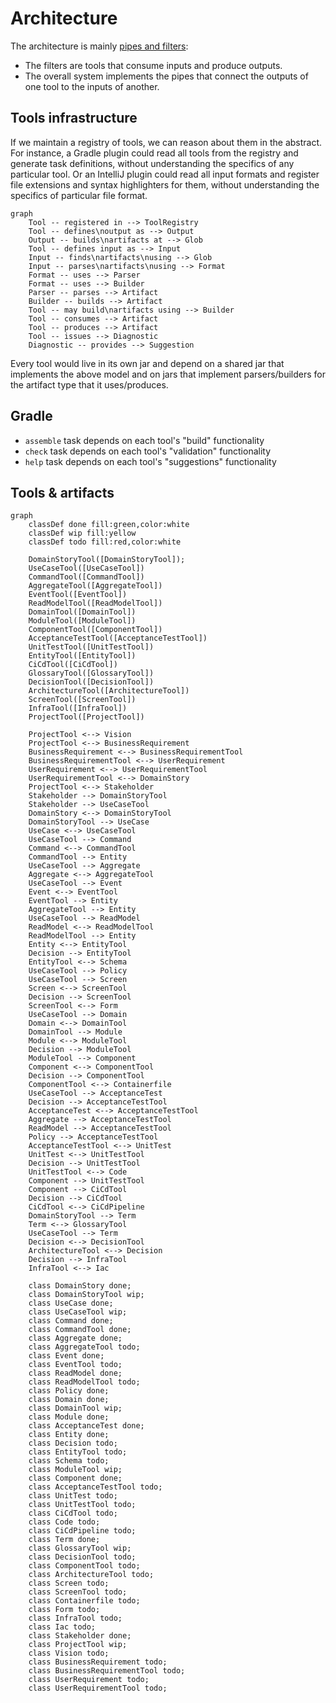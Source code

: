 # Architecture

The architecture is mainly
[pipes and filters](https://www.enterpriseintegrationpatterns.com/patterns/messaging/PipesAndFilters.html):

- The filters are tools that consume inputs and produce outputs.
- The overall system implements the pipes that connect the outputs of one tool to the inputs of another.

## Tools infrastructure

If we maintain a registry of tools, we can reason about them in the abstract.
For instance, a Gradle plugin could read all tools from the registry and generate task definitions, without
understanding the specifics of any particular tool.
Or an IntelliJ plugin could read all input formats and register file extensions and syntax highlighters for them,
without understanding the specifics of particular file format.

```mermaid
graph
    Tool -- registered in --> ToolRegistry
    Tool -- defines\noutput as --> Output
    Output -- builds\nartifacts at --> Glob
    Tool -- defines input as --> Input
    Input -- finds\nartifacts\nusing --> Glob
    Input -- parses\nartifacts\nusing --> Format
    Format -- uses --> Parser
    Format -- uses --> Builder
    Parser -- parses --> Artifact
    Builder -- builds --> Artifact
    Tool -- may build\nartifacts using --> Builder
    Tool -- consumes --> Artifact
    Tool -- produces --> Artifact
    Tool -- issues --> Diagnostic
    Diagnostic -- provides --> Suggestion
```

Every tool would live in its own jar and depend on a shared jar that implements the above model and on jars that
implement parsers/builders for the artifact type that it uses/produces.

## Gradle

- `assemble` task depends on each tool's "build" functionality
- `check` task depends on each tool's "validation" functionality
- `help` task depends on each tool's "suggestions" functionality


## Tools & artifacts

```mermaid
graph
    classDef done fill:green,color:white
    classDef wip fill:yellow
    classDef todo fill:red,color:white
    
    DomainStoryTool([DomainStoryTool]);
    UseCaseTool([UseCaseTool])
    CommandTool([CommandTool])
    AggregateTool([AggregateTool])
    EventTool([EventTool])
    ReadModelTool([ReadModelTool])
    DomainTool([DomainTool])
    ModuleTool([ModuleTool])
    ComponentTool([ComponentTool])
    AcceptanceTestTool([AcceptanceTestTool])
    UnitTestTool([UnitTestTool])
    EntityTool([EntityTool])
    CiCdTool([CiCdTool])
    GlossaryTool([GlossaryTool])
    DecisionTool([DecisionTool])
    ArchitectureTool([ArchitectureTool])
    ScreenTool([ScreenTool])
    InfraTool([InfraTool])
    ProjectTool([ProjectTool])
    
    ProjectTool <--> Vision
    ProjectTool <--> BusinessRequirement
    BusinessRequirement <--> BusinessRequirementTool
    BusinessRequirementTool <--> UserRequirement
    UserRequirement <--> UserRequirementTool
    UserRequirementTool <--> DomainStory
    ProjectTool <--> Stakeholder
    Stakeholder --> DomainStoryTool
    Stakeholder --> UseCaseTool
    DomainStory <--> DomainStoryTool
    DomainStoryTool --> UseCase
    UseCase <--> UseCaseTool
    UseCaseTool --> Command
    Command <--> CommandTool
    CommandTool --> Entity
    UseCaseTool --> Aggregate
    Aggregate <--> AggregateTool
    UseCaseTool --> Event 
    Event <--> EventTool
    EventTool --> Entity
    AggregateTool --> Entity
    UseCaseTool --> ReadModel
    ReadModel <--> ReadModelTool
    ReadModelTool --> Entity
    Entity <--> EntityTool
    Decision --> EntityTool
    EntityTool <--> Schema
    UseCaseTool --> Policy
    UseCaseTool --> Screen
    Screen <--> ScreenTool
    Decision --> ScreenTool
    ScreenTool <--> Form
    UseCaseTool --> Domain
    Domain <--> DomainTool
    DomainTool --> Module
    Module <--> ModuleTool
    Decision --> ModuleTool
    ModuleTool --> Component
    Component <--> ComponentTool
    Decision --> ComponentTool
    ComponentTool <--> Containerfile
    UseCaseTool --> AcceptanceTest
    Decision --> AcceptanceTestTool
    AcceptanceTest <--> AcceptanceTestTool
    Aggregate --> AcceptanceTestTool
    ReadModel --> AcceptanceTestTool
    Policy --> AcceptanceTestTool
    AcceptanceTestTool <--> UnitTest
    UnitTest <--> UnitTestTool
    Decision --> UnitTestTool
    UnitTestTool <--> Code
    Component --> UnitTestTool
    Component --> CiCdTool
    Decision --> CiCdTool
    CiCdTool <--> CiCdPipeline
    DomainStoryTool --> Term
    Term <--> GlossaryTool
    UseCaseTool --> Term
    Decision <--> DecisionTool
    ArchitectureTool <--> Decision
    Decision --> InfraTool
    InfraTool <--> Iac

    class DomainStory done;
    class DomainStoryTool wip;
    class UseCase done;
    class UseCaseTool wip;
    class Command done;
    class CommandTool done;
    class Aggregate done;
    class AggregateTool todo;
    class Event done;
    class EventTool todo;
    class ReadModel done;
    class ReadModelTool todo;
    class Policy done;
    class Domain done;
    class DomainTool wip;
    class Module done;
    class AcceptanceTest done;
    class Entity done;
    class Decision todo;
    class EntityTool todo;
    class Schema todo;
    class ModuleTool wip;
    class Component done;
    class AcceptanceTestTool todo;
    class UnitTest todo;
    class UnitTestTool todo;
    class CiCdTool todo;
    class Code todo;
    class CiCdPipeline todo;
    class Term done;
    class GlossaryTool wip;
    class DecisionTool todo;
    class ComponentTool todo;
    class ArchitectureTool todo;
    class Screen todo;
    class ScreenTool todo;
    class Containerfile todo;
    class Form todo;
    class InfraTool todo;
    class Iac todo;
    class Stakeholder done;
    class ProjectTool wip;
    class Vision todo;
    class BusinessRequirement todo;
    class BusinessRequirementTool todo;
    class UserRequirement todo;
    class UserRequirementTool todo;
```
